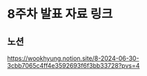 # 8주차 발표 자료 링크

## 노션

https://wookhyung.notion.site/8-2024-06-30-3cbb7065c4ff4e3592693f6f3bb33728?pvs=4
